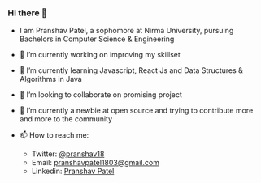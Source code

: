 ### Hi there 👋
- I am Pranshav Patel, a sophomore at Nirma University, pursuing Bachelors in Computer Science & Engineering
<!--
**pranshavpatel/pranshavpatel** is a ✨ _special_ ✨ repository because its `README.md` (this file) appears on your GitHub profile.
- 💬 Ask me about ...
Here are some ideas to get you started:
-->
- 🔭 I’m currently working on improving my skillset
- 🌱 I’m currently learning Javascript, React Js and Data Structures & Algorithms in Java
- 👯 I’m looking to collaborate on promising project
- 🤔 I’m currently a newbie at open source and trying to contribute more and more to the community

- 📫 How to reach me: 
    - Twitter: [@pranshav18](https://twitter.com/pranshav18)
    - Email: pranshavpatel1803@gmail.com
    - Linkedin: [Pranshav Patel](https://in.linkedin.com/in/pranshav-patel-1a80b0231)


